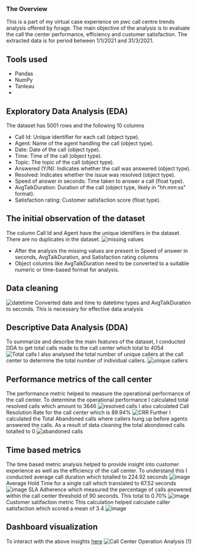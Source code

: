 ### The Overview
This is a part of my virtual case experience on pwc call centre trends analysis offered by forage. The main objective of the analysis is to evaluate the call the center performance, efficiency and customer satisfaction. The extracted data is for period between 1/1/2021 and 31/3/2021.
## Tools used
* Pandas
* NumPy
* Tanleau
* 
## Exploratory Data Analysis (EDA)
The dataset has 5001 rows and the following 10 columns
* Call Id: Unique identifier for each call (object type).
* Agent: Name of the agent handling the call (object type).
* Date: Date of the call (object type).
* Time: Time of the call (object type).
* Topic: The topic of the call (object type).
* Answered (Y/N): Indicates whether the call was answered (object type).
* Resolved: Indicates whether the issue was resolved (object type).
* Speed of answer in seconds: Time taken to answer a call (float type).
* AvgTalkDuration: Duration of the call (object type, likely in "hh:mm:ss" format).
* Satisfaction rating: Customer satisfaction score (float type).
## The initial observation of the dataset
The column Call Id and Agent have the unique identifiers in the dataset.
There are no duplicates in the dataset.
![missing values](https://github.com/user-attachments/assets/56a1f794-9b9c-401c-9080-fa6ccbf8de6b)
* After the analysis the missing values are present in Speed of answer in seconds, AvgTalkDuration, and Satisfaction rating columns
* Object columns like AvgTalkDuration need to be converted to a suitable numeric or time-based format for analysis.
## Data cleaning
![datetime ](https://github.com/user-attachments/assets/e0985823-afe0-430c-ba41-cc294610675f)
Converted date and time to datetime types and AvgTalkDuration to seconds. This is necessary for effective data analysis
## Descriptive Data Analysis (DDA)
To summarize and describe the main features of the dataset, I conducted DDA to get total calls made to the call center which total to 4054
![Total calls](https://github.com/user-attachments/assets/5f055e2a-84fb-475e-b5d6-57dd0bbf5cff)
I also analysed the total number of unique callers at the call center to determine the total number of individual callers.
![unique callers](https://github.com/user-attachments/assets/fd071334-0b90-455e-ae73-46193e5f56a0)
## Performance metrics of the call center
The performance metric helped to measure the operational performance of the call center. To determine the operational performance I calculated total resolved calls which amount to 3646
![resolved calls](https://github.com/user-attachments/assets/31d3d212-ebf9-442d-b63b-7226f7a6815f)
I also calculated Call Resolution Rate for the call center which is 89.94%
![CRR](https://github.com/user-attachments/assets/8e2443d0-bd6d-4af1-9e92-4000408d4c2c)
Further I calculated the Total Abandoned calls where callers hung up before agents answered the calls. As a result of data cleaning the total abondoned calls totalled to 0
![abandoned calls](https://github.com/user-attachments/assets/4ef4d2b8-f05d-4dfd-a56a-9e8176e8cad1)
## Time based metrics
The time based metric analysis helped to provide insight into customer experience as well as the efficiency of the call center. To understand this I conducted average call duration which totalled to 224.92 seconds
![image](https://github.com/user-attachments/assets/60129845-3262-4aa4-973f-427ca2564e3e)
Average Hold Time for a single call which translated to 67.52 seconds
![image](https://github.com/user-attachments/assets/cb223aee-7615-42d7-b897-61e9d5286ca9)
SLA Adherence which measured the percentage of calls answered within the call center threshold of 90 seconds. This total to 0.70%
![image](https://github.com/user-attachments/assets/fef3ce8f-b45c-4a0b-85c1-73b8ca1fbce6)
Customer satifaction metric
This calculation helped calculate caller satisfaction which scored a mean of 3.4
![image](https://github.com/user-attachments/assets/0b9a6993-4add-4cf3-9d09-bfeb416f4a45)

## Dashboard visualization
To interact with the above insights [here](https://public.tableau.com/authoring/CallCenterOperationAnalysis/CallCenterOperationAnalysis#2)
![Call Center Operation Analysis (1)](https://github.com/user-attachments/assets/8c266040-dc42-499a-8aa7-c714d12fbd2d)


